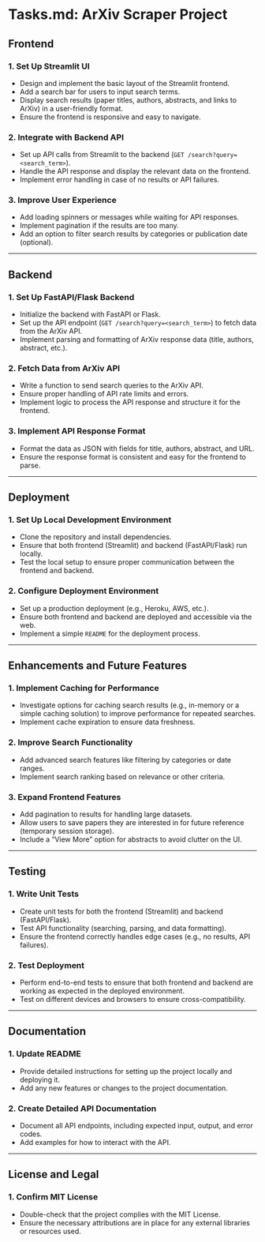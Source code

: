 # **Tasks.md: ArXiv Scraper Project**

## **Frontend**
### 1. **Set Up Streamlit UI**
   - Design and implement the basic layout of the Streamlit frontend.
   - Add a search bar for users to input search terms.
   - Display search results (paper titles, authors, abstracts, and links to ArXiv) in a user-friendly format.
   - Ensure the frontend is responsive and easy to navigate.

### 2. **Integrate with Backend API**
   - Set up API calls from Streamlit to the backend (`GET /search?query=<search_term>`).
   - Handle the API response and display the relevant data on the frontend.
   - Implement error handling in case of no results or API failures.

### 3. **Improve User Experience**
   - Add loading spinners or messages while waiting for API responses.
   - Implement pagination if the results are too many.
   - Add an option to filter search results by categories or publication date (optional).

---

## **Backend**
### 1. **Set Up FastAPI/Flask Backend**
   - Initialize the backend with FastAPI or Flask.
   - Set up the API endpoint (`GET /search?query=<search_term>`) to fetch data from the ArXiv API.
   - Implement parsing and formatting of ArXiv response data (title, authors, abstract, etc.).

### 2. **Fetch Data from ArXiv API**
   - Write a function to send search queries to the ArXiv API.
   - Ensure proper handling of API rate limits and errors.
   - Implement logic to process the API response and structure it for the frontend.

### 3. **Implement API Response Format**
   - Format the data as JSON with fields for title, authors, abstract, and URL.
   - Ensure the response format is consistent and easy for the frontend to parse.

---

## **Deployment**
### 1. **Set Up Local Development Environment**
   - Clone the repository and install dependencies.
   - Ensure that both frontend (Streamlit) and backend (FastAPI/Flask) run locally.
   - Test the local setup to ensure proper communication between the frontend and backend.

### 2. **Configure Deployment Environment**
   - Set up a production deployment (e.g., Heroku, AWS, etc.).
   - Ensure both frontend and backend are deployed and accessible via the web.
   - Implement a simple `README` for the deployment process.

---

## **Enhancements and Future Features**
### 1. **Implement Caching for Performance**
   - Investigate options for caching search results (e.g., in-memory or a simple caching solution) to improve performance for repeated searches.
   - Implement cache expiration to ensure data freshness.

### 2. **Improve Search Functionality**
   - Add advanced search features like filtering by categories or date ranges.
   - Implement search ranking based on relevance or other criteria.

### 3. **Expand Frontend Features**
   - Add pagination to results for handling large datasets.
   - Allow users to save papers they are interested in for future reference (temporary session storage).
   - Include a “View More” option for abstracts to avoid clutter on the UI.

---

## **Testing**
### 1. **Write Unit Tests**
   - Create unit tests for both the frontend (Streamlit) and backend (FastAPI/Flask).
   - Test API functionality (searching, parsing, and data formatting).
   - Ensure the frontend correctly handles edge cases (e.g., no results, API failures).

### 2. **Test Deployment**
   - Perform end-to-end tests to ensure that both frontend and backend are working as expected in the deployed environment.
   - Test on different devices and browsers to ensure cross-compatibility.

---

## **Documentation**
### 1. **Update README**
   - Provide detailed instructions for setting up the project locally and deploying it.
   - Add any new features or changes to the project documentation.

### 2. **Create Detailed API Documentation**
   - Document all API endpoints, including expected input, output, and error codes.
   - Add examples for how to interact with the API.

---

## **License and Legal**
### 1. **Confirm MIT License**
   - Double-check that the project complies with the MIT License.
   - Ensure the necessary attributions are in place for any external libraries or resources used.